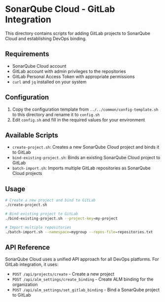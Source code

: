 # SonarQube Cloud - GitLab Integration

This directory contains scripts for adding GitLab projects to SonarQube Cloud and establishing DevOps binding.

## Requirements

- SonarQube Cloud account
- GitLab account with admin privileges to the repositories
- GitLab Personal Access Token with appropriate permissions
- `curl` and `jq` installed on your system

## Configuration

1. Copy the configuration template from `../../common/config-template.sh` to this directory and rename it to `config.sh`
2. Edit `config.sh` and fill in the required values for your environment

## Available Scripts

- `create-project.sh`: Creates a new SonarQube Cloud project and binds it to GitLab
- `bind-existing-project.sh`: Binds an existing SonarQube Cloud project to GitLab
- `batch-import.sh`: Imports multiple GitLab repositories as SonarQube Cloud projects

## Usage

```bash
# Create a new project and bind to GitLab
./create-project.sh

# Bind existing project to GitLab
./bind-existing-project.sh --project-key=my-project

# Import multiple repositories
./batch-import.sh --namespace=mygroup --repos-file=repositories.txt
```

## API Reference

SonarQube Cloud uses a unified API approach for all DevOps platforms. For GitLab integration, it uses:

- `POST /api/projects/create` - Create a new project
- `POST /api/alm_settings/create_binding` - Create ALM binding for the organization
- `POST /api/alm_settings/set_gitlab_binding` - Bind a SonarQube project to GitLab
